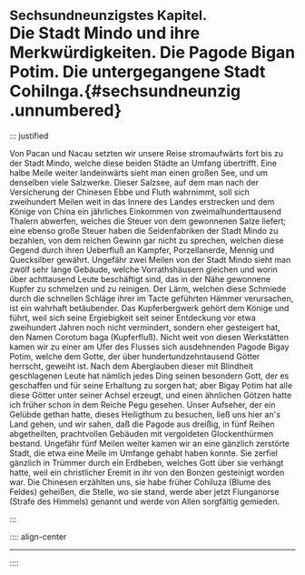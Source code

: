 # <small>Sechsundneunzigstes Kapitel.</small><br />Die Stadt Mindo und ihre Merkwürdigkeiten. Die Pagode Bigan Potim. Die untergegangene Stadt Cohilnga.{#sechsundneunzig .unnumbered}

::: justified

Von Pacan und Nacau setzten wir unsere Reise stromaufwärts fort bis zu der Stadt
Mindo, welche diese beiden Städte an Umfang übertrifft. Eine halbe Meile weiter
landeinwärts sieht man einen großen See, und um denselben viele Salzwerke.
Dieser Salzsee, auf dem man nach der Versicherung der Chinesen Ebbe und Fluth
wahrnimmt, soll sich zweihundert Meilen weit in das Innere des Landes erstrecken
und dem Könige von China ein jährliches Einkommen von zweimalhunderttausend
Thalern abwerfen, welches die Steuer von dem gewonnenen Salze liefert; eine
ebenso große Steuer haben die Seidenfabriken der Stadt Mindo zu bezahlen, von
dem reichen Gewinn gar nicht zu sprechen, welchen diese Gegend durch ihren
Ueberfluß an Kampfer, Porzellanerde, Mennig und Quecksilber gewährt. Ungefähr
zwei Meilen von der Stadt Mindo sieht man zwölf sehr lange Gebäude, welche
Vorrathshäusern gleichen und worin über achttausend Leute beschäftigt sind, das
in der Nähe gewonnene Kupfer zu schmelzen und zu reinigen. Der Lärm, welchen
diese Schmiede durch die schnellen Schläge ihrer im Tacte geführten Hämmer
verursachen, ist ein wahrhaft betäubender. Das Kupferbergwerk gehört dem Könige
und führt, weil sich seine Ergiebigkeit seit seiner Entdeckung vor etwa
zweihundert Jahren noch nicht vermindert, sondern eher gesteigert hat, den
Namen Corotum baga (Kupferfluß). Nicht weit von diesen Werkstätten kamen wir zu
einer am Ufer des Flusses sich ausdehnenden Pagode Bigay Potim, welche dem
Gotte, der über hundertundzehntausend Götter herrscht, geweiht ist. Nach dem
Aberglauben dieser mit Blindheit geschlagenen Leute hat nämlich jedes Ding
seinen besondern Gott, der es geschaffen und für seine Erhaltung zu sorgen hat;
aber Bigay Potim hat alle diese Götter unter seiner Achsel erzeugt, und einen
ähnlichen Götzen hatte ich früher schon in dem Reiche Pegu gesehen. Unser
Aufseher, der ein Gelübde gethan hatte, dieses Heiligthum zu besuchen, ließ uns
hier an's Land gehen, und wir sahen, daß die Pagode aus dreißig, in fünf Reihen
abgetheilten, prachtvollen Gebäuden mit vergoldeten Glockenthürmen bestand.
Ungefähr fünf Meilen weiter kamen wir an eine gänzlich zerstörte Stadt, die etwa
eine Meile im Umfange gehabt haben konnte. Sie zerfiel gänzlich in Trümmer durch
ein Erdbeben, welches Gott über sie verhängt hatte, weil ein christlicher Eremit
in ihr von den Bonzen gesteinigt worden war. Die Chinesen erzählten uns, sie
habe früher Cohiluza (Blume des Feldes) geheißen, die Stelle, wo sie stand,
werde aber jetzt Fiunganorse (Strafe des Himmels) genannt und werde von Allen
sorgfältig gemieden.

:::

:::: align-center
****
::::
